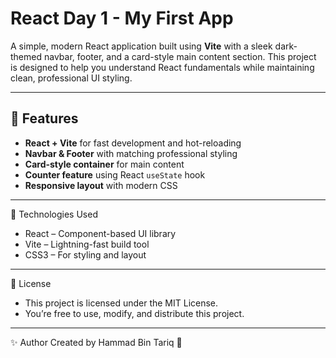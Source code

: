# React Day 1 - My First App

A simple, modern React application built using **Vite** with a sleek dark-themed navbar, footer, and a card-style main content section. This project is designed to help you understand React fundamentals while maintaining clean, professional UI styling.

---

## 🚀 Features

- **React + Vite** for fast development and hot-reloading
- **Navbar & Footer** with matching professional styling
- **Card-style container** for main content
- **Counter feature** using React `useState` hook
- **Responsive layout** with modern CSS

---


🧰 Technologies Used
- React – Component-based UI library
- Vite – Lightning-fast build tool
- CSS3 – For styling and layout
---

📜 License
- This project is licensed under the MIT License.
- You’re free to use, modify, and distribute this project.
---

✨ Author
Created by Hammad Bin Tariq 🚀
